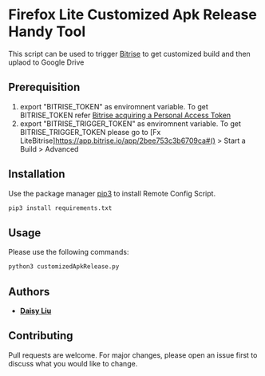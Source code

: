 # Firefox Lite Customized Apk Release Handy Tool

 This script can be used to trigger [Bitrise](https://app.bitrise.io/app/2bee753c3b6709ca) to get customized build and then uplaod to Google Drive

## Prerequisition
1. export "BITRISE_TOKEN" as enviromnent variable. To get BITRISE_TOKEN refer [Bitrise acquiring a Personal Access Token ](https://devcenter.bitrise.io/jp/api/authentication/)
2. export "BITRISE_TRIGGER_TOKEN" as enviromnent variable. To get BITRISE_TRIGGER_TOKEN please go to [Fx LiteBitrise]https://app.bitrise.io/app/2bee753c3b6709ca#() > Start a Build > Advanced


## Installation

Use the package manager [pip3](https://pip.pypa.io/en/stable/) to install Remote Config Script.

```bash
pip3 install requirements.txt
```

## Usage
 
Please use the following commands:

```bash
python3 customizedApkRelease.py 

```
## Authors

* **[Daisy Liu](https://github.com/Daisy-pliu)** 
## Contributing
Pull requests are welcome. For major changes, please open an issue first to discuss what you would like to change.

